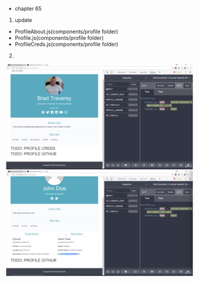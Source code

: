 - chapter 65
1. update
- ProfileAbout.js(components/profile folder)
- Profile.js(components/profile folder)
- ProfileCreds.js(components/profile folder)


2.
![](images/profile-about-and-credentials-1.png)
![](images/profile-about-and-credentials-2.png)
